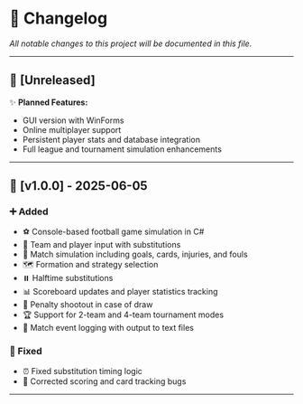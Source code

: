 # 📝 Changelog

_All notable changes to this project will be documented in this file._

---

## 🚧 [Unreleased]

✨ **Planned Features:**  
- GUI version with WinForms  
- Online multiplayer support  
- Persistent player stats and database integration  
- Full league and tournament simulation enhancements  

---

## 🎉 [v1.0.0] - 2025-06-05

### ➕ Added

- ⚽ Console-based football game simulation in C#  
- 👥 Team and player input with substitutions  
- 🎯 Match simulation including goals, cards, injuries, and fouls  
- 🗺️ Formation and strategy selection  
- ⏸️ Halftime substitutions  
- 📊 Scoreboard updates and player statistics tracking  
- 🎯 Penalty shootout in case of draw  
- 🏆 Support for 2-team and 4-team tournament modes  
- 📜 Match event logging with output to text files  

### 🐛 Fixed

- ⏰ Fixed substitution timing logic  
- 🎯 Corrected scoring and card tracking bugs  

---


